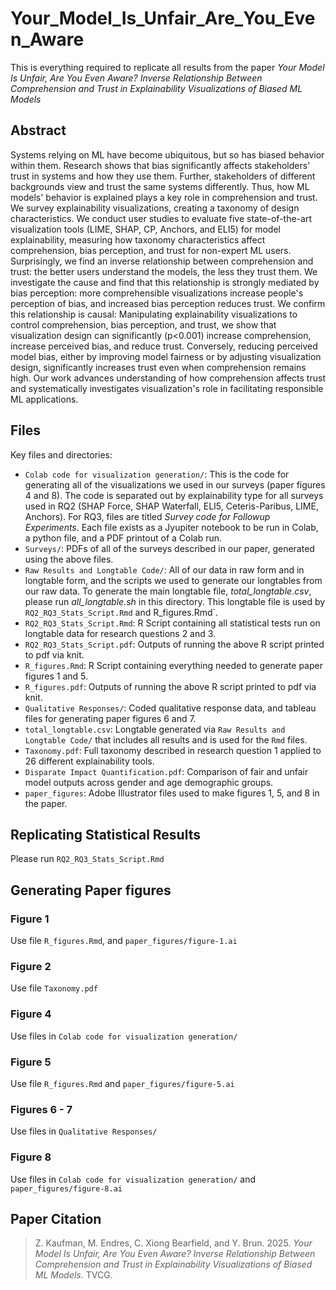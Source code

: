 # Your_Model_Is_Unfair_Are_You_Even_Aware
This is everything required to replicate all results from the paper *Your Model Is Unfair, Are You Even Aware? Inverse Relationship Between Comprehension and Trust in Explainability Visualizations of Biased ML Models*

## Abstract
Systems relying on ML have become ubiquitous, but so has biased behavior within them. Research shows that bias significantly affects stakeholders' trust in systems and how they use them. Further, stakeholders of different backgrounds view and trust the same systems differently. Thus, how ML models' behavior is explained plays a key role in comprehension and trust. We survey explainability visualizations, creating a taxonomy of design characteristics. We conduct user studies to evaluate five state-of-the-art visualization tools (LIME, SHAP, CP, Anchors, and ELI5) for model explainability, measuring how taxonomy characteristics affect comprehension, bias perception, and trust for non-expert ML users. Surprisingly, we find an inverse relationship between comprehension and trust: the better users understand the models, the less they trust them. We investigate the cause and find that this relationship is strongly mediated by bias perception: more comprehensible visualizations increase people's perception of bias, and increased bias perception reduces trust. We confirm this relationship is causal: Manipulating explainability visualizations to control comprehension, bias perception, and trust, we show that visualization design can significantly (p<0.001) increase comprehension, increase perceived bias, and reduce trust. Conversely, reducing perceived model bias, either by improving model fairness or by adjusting visualization design, significantly increases trust even when comprehension remains high.  Our work advances understanding of how comprehension affects trust and systematically investigates visualization\'s role in facilitating responsible ML applications. 


## Files
Key files and directories:
- `Colab code for visualization generation/`: This is the code for generating all of the visualizations we used in our surveys (paper figures 4 and 8). The code is separated out by explainability type for all surveys used in RQ2 (SHAP Force, SHAP Waterfall, ELI5, Ceteris-Paribus, LIME, Anchors). For RQ3, files are titled *Survey code for Followup Experiments*. Each file exists as a Jyupiter notebook to be run in Colab, a python file, and a PDF printout of a Colab run. 
- `Surveys/`: PDFs of all of the surveys described in our paper, generated using the above files.
- `Raw Results and Longtable Code/`: All of our data in raw form and in longtable form, and the scripts we used to generate our longtables from our raw data. To generate the main longtable file, *total_longtable.csv*, please run *all_longtable.sh* in this directory. This longtable file is used by `RQ2_RQ3_Stats_Script.Rmd` and R_figures.Rmd`.
- `RQ2_RQ3_Stats_Script.Rmd`: R Script containing all statistical tests run on longtable data for research questions 2 and 3. 
- `RQ2_RQ3_Stats_Script.pdf`: Outputs of running the above R script printed to pdf via knit.
- `R_figures.Rmd`: R Script containing everything needed to generate paper figures 1 and 5.
- `R_figures.pdf`: Outputs of running the above R script printed to pdf via knit.
- `Qualitative Responses/`: Coded qualitative response data, and tableau files for generating paper figures 6 and 7. 
- `total_longtable.csv`: Longtable generated via `Raw Results and Longtable Code/` that includes all results and is used for the `Rmd` files.
- `Taxonomy.pdf`: Full taxonomy described in research question 1 applied to 26 different explainability tools. 
- `Disparate Impact Quantification.pdf`: Comparison of fair and unfair model outputs across gender and age demographic groups.
- `paper_figures`: Adobe Illustrator files used to make figures 1, 5, and 8 in the paper. 

## Replicating Statistical Results
Please run `RQ2_RQ3_Stats_Script.Rmd` 

## Generating Paper figures 
### Figure 1 
Use file `R_figures.Rmd`, and `paper_figures/figure-1.ai`
### Figure 2
Use file `Taxonomy.pdf`
### Figure 4 
Use files in `Colab code for visualization generation/`
### Figure 5 
Use file `R_figures.Rmd` and `paper_figures/figure-5.ai`
### Figures 6 - 7
Use files in `Qualitative Responses/`
### Figure 8 
Use files in `Colab code for visualization generation/` and `paper_figures/figure-8.ai`

## Paper Citation
> Z. Kaufman, M. Endres, C. Xiong Bearfield, and Y. Brun. 2025. *Your Model Is Unfair, Are You Even Aware? Inverse Relationship Between Comprehension and Trust in Explainability Visualizations of Biased ML Models*. TVCG. 

